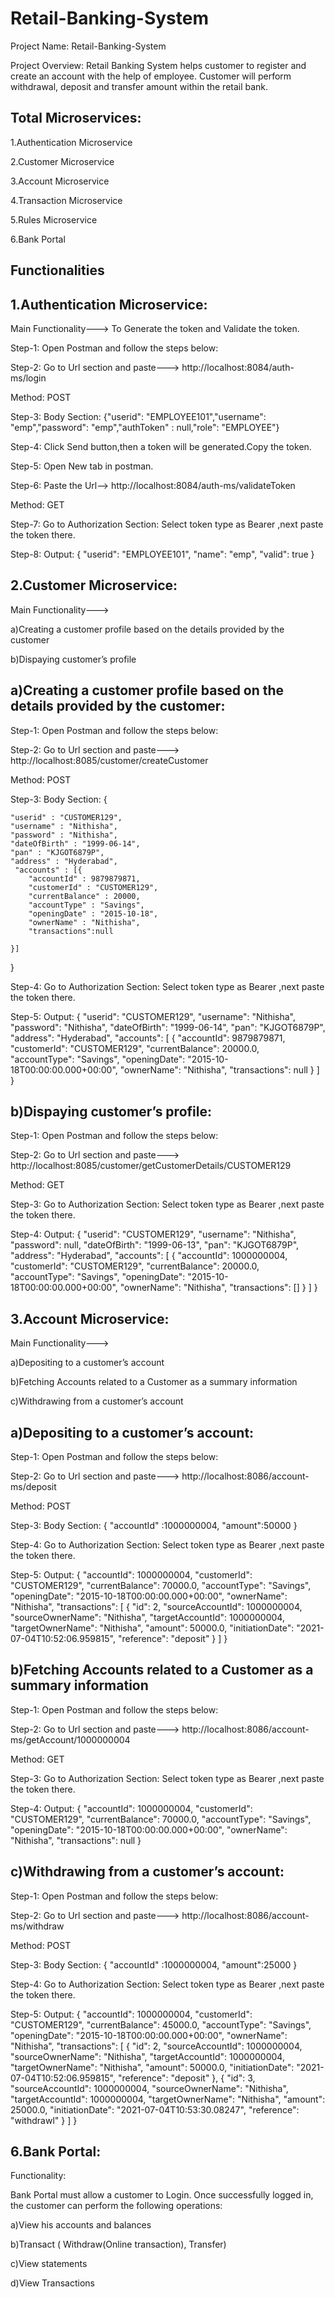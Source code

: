 # Retail-Banking-System
Project Name: Retail-Banking-System

Project Overview: Retail Banking System helps customer to register and create an account with the help of employee. Customer will perform withdrawal, deposit and transfer amount within the retail bank.

Total Microservices:
-----------------------
1.Authentication Microservice

2.Customer Microservice

3.Account Microservice

4.Transaction Microservice

5.Rules Microservice

6.Bank Portal

Functionalities
-----------------
1.Authentication Microservice:
--------------------------------
Main Functionality---> To Generate the token and Validate the token.

Step-1: Open Postman and follow the steps below:

Step-2: Go to Url section and paste---> http://localhost:8084/auth-ms/login

Method: POST

Step-3: Body Section: {"userid": "EMPLOYEE101","username": "emp","password": "emp","authToken" : null,"role": "EMPLOYEE"}

Step-4: Click Send button,then a token will be generated.Copy the token.

Step-5: Open New tab in postman.

Step-6: Paste the Url--> http://localhost:8084/auth-ms/validateToken

Method: GET

Step-7: Go to Authorization Section: Select token type as Bearer ,next paste the token there.

Step-8: Output:
{
    "userid": "EMPLOYEE101",
    "name": "emp",
    "valid": true
}

2.Customer Microservice:
--------------------------
Main Functionality--->

a)Creating a customer profile based on the details provided by the customer

b)Dispaying customer’s profile

a)Creating a customer profile based on the details provided by the customer:
--------------------------------------------------------------------------------
Step-1: Open Postman and follow the steps below:

Step-2: Go to Url section and paste---> http://localhost:8085/customer/createCustomer

Method: POST

Step-3: Body Section: 
{
    
    "userid" : "CUSTOMER129",
    "username" : "Nithisha",
    "password" : "Nithisha",
    "dateOfBirth" : "1999-06-14",
    "pan" : "KJGOT6879P",
    "address" : "Hyderabad",
     "accounts" : [{
        "accountId" : 9879879871,
        "customerId" : "CUSTOMER129",
        "currentBalance" : 20000,
        "accountType" : "Savings",
        "openingDate" : "2015-10-18",
        "ownerName" : "Nithisha",
        "transactions":null

    }]
}

Step-4: Go to Authorization Section: Select token type as Bearer ,next paste the token there.

Step-5: Output:
{
    "userid": "CUSTOMER129",
    "username": "Nithisha",
    "password": "Nithisha",
    "dateOfBirth": "1999-06-14",
    "pan": "KJGOT6879P",
    "address": "Hyderabad",
    "accounts": [
        {
            "accountId": 9879879871,
            "customerId": "CUSTOMER129",
            "currentBalance": 20000.0,
            "accountType": "Savings",
            "openingDate": "2015-10-18T00:00:00.000+00:00",
            "ownerName": "Nithisha",
            "transactions": null
        }
    ]
}

b)Dispaying customer’s profile:
---------------------------------
Step-1: Open Postman and follow the steps below:

Step-2: Go to Url section and paste---> http://localhost:8085/customer/getCustomerDetails/CUSTOMER129

Method: GET

Step-3: Go to Authorization Section: Select token type as Bearer ,next paste the token there.

Step-4: Output:
{
    "userid": "CUSTOMER129",
    "username": "Nithisha",
    "password": null,
    "dateOfBirth": "1999-06-13",
    "pan": "KJGOT6879P",
    "address": "Hyderabad",
    "accounts": [
        {
            "accountId": 1000000004,
            "customerId": "CUSTOMER129",
            "currentBalance": 20000.0,
            "accountType": "Savings",
            "openingDate": "2015-10-18T00:00:00.000+00:00",
            "ownerName": "Nithisha",
            "transactions": []
        }
    ]
}

3.Account Microservice:
-------------------------
Main Functionality--->

a)Depositing to a customer’s account

b)Fetching Accounts related to a Customer as a summary information

c)Withdrawing from a customer’s account

a)Depositing to a customer’s account:
---------------------------------------
Step-1: Open Postman and follow the steps below:

Step-2: Go to Url section and paste---> http://localhost:8086/account-ms/deposit

Method: POST

Step-3: Body Section: 
{
    "accountId" :1000000004,
    "amount":50000
}

Step-4: Go to Authorization Section: Select token type as Bearer ,next paste the token there.

Step-5: Output:
{
    "accountId": 1000000004,
    "customerId": "CUSTOMER129",
    "currentBalance": 70000.0,
    "accountType": "Savings",
    "openingDate": "2015-10-18T00:00:00.000+00:00",
    "ownerName": "Nithisha",
    "transactions": [
        {
            "id": 2,
            "sourceAccountId": 1000000004,
            "sourceOwnerName": "Nithisha",
            "targetAccountId": 1000000004,
            "targetOwnerName": "Nithisha",
            "amount": 50000.0,
            "initiationDate": "2021-07-04T10:52:06.959815",
            "reference": "deposit"
        }
    ]
}

b)Fetching Accounts related to a Customer as a summary information
------------------------------------------------
Step-1: Open Postman and follow the steps below:

Step-2: Go to Url section and paste---> http://localhost:8086/account-ms/getAccount/1000000004

Method: GET

Step-3:  Go to Authorization Section: Select token type as Bearer ,next paste the token there.

Step-4: Output:
{
    "accountId": 1000000004,
    "customerId": "CUSTOMER129",
    "currentBalance": 70000.0,
    "accountType": "Savings",
    "openingDate": "2015-10-18T00:00:00.000+00:00",
    "ownerName": "Nithisha",
    "transactions": null
}

c)Withdrawing from a customer’s account:
-------------------------------------------
Step-1: Open Postman and follow the steps below:

Step-2: Go to Url section and paste---> http://localhost:8086/account-ms/withdraw

Method: POST

Step-3: Body Section: 
{
    "accountId" :1000000004,
    "amount":25000
}

Step-4: Go to Authorization Section: Select token type as Bearer ,next paste the token there.

Step-5: Output:
{
    "accountId": 1000000004,
    "customerId": "CUSTOMER129",
    "currentBalance": 45000.0,
    "accountType": "Savings",
    "openingDate": "2015-10-18T00:00:00.000+00:00",
    "ownerName": "Nithisha",
    "transactions": [
        {
            "id": 2,
            "sourceAccountId": 1000000004,
            "sourceOwnerName": "Nithisha",
            "targetAccountId": 1000000004,
            "targetOwnerName": "Nithisha",
            "amount": 50000.0,
            "initiationDate": "2021-07-04T10:52:06.959815",
            "reference": "deposit"
        },
        {
            "id": 3,
            "sourceAccountId": 1000000004,
            "sourceOwnerName": "Nithisha",
            "targetAccountId": 1000000004,
            "targetOwnerName": "Nithisha",
            "amount": 25000.0,
            "initiationDate": "2021-07-04T10:53:30.08247",
            "reference": "withdrawl"
        }
    ]
}

6.Bank Portal:
-------------------
Functionality:

Bank Portal  must allow a customer to Login. Once successfully logged in, the customer can perform the following operations:

a)View his accounts and balances

b)Transact ( Withdraw(Online transaction), Transfer)

c)View statements

d)View Transactions

